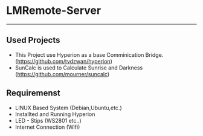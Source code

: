 # LMRemote-Server

---
## Used Projects

- This Project use Hyperion as a base Comminication Bridge. (https://github.com/tvdzwan/hyperion)
- SunCalc is used to Calculate Sunrise and Darkness (https://github.com/mourner/suncalc)

## Requiremenst

- LINUX Based System (Debian,Ubuntu,etc.)
- Installted and Running Hyperion
- LED - Stips (WS2801 etc..)
- Internet Connection (Wifi)
